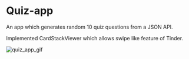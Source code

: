 # Quiz-app

An app which generates random 10 quiz questions from a JSON API.

Implemented CardStackViewer which allows swipe like feature of Tinder. 

![quiz_app_gif](https://user-images.githubusercontent.com/55151618/108154812-a9a5fb80-7103-11eb-9329-e81a80037361.gif)
